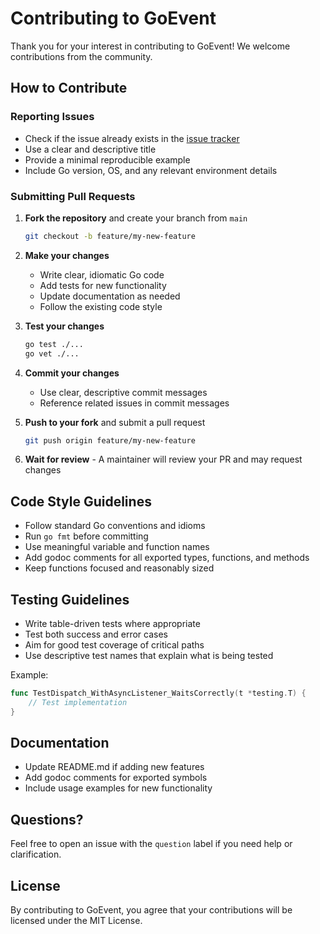 # Contributing to GoEvent

Thank you for your interest in contributing to GoEvent! We welcome contributions from the community.

## How to Contribute

### Reporting Issues

- Check if the issue already exists in the [issue tracker](https://github.com/openframebox/goevent/issues)
- Use a clear and descriptive title
- Provide a minimal reproducible example
- Include Go version, OS, and any relevant environment details

### Submitting Pull Requests

1. **Fork the repository** and create your branch from `main`
   ```bash
   git checkout -b feature/my-new-feature
   ```

2. **Make your changes**
   - Write clear, idiomatic Go code
   - Add tests for new functionality
   - Update documentation as needed
   - Follow the existing code style

3. **Test your changes**
   ```bash
   go test ./...
   go vet ./...
   ```

4. **Commit your changes**
   - Use clear, descriptive commit messages
   - Reference related issues in commit messages

5. **Push to your fork** and submit a pull request
   ```bash
   git push origin feature/my-new-feature
   ```

6. **Wait for review** - A maintainer will review your PR and may request changes

## Code Style Guidelines

- Follow standard Go conventions and idioms
- Run `go fmt` before committing
- Use meaningful variable and function names
- Add godoc comments for all exported types, functions, and methods
- Keep functions focused and reasonably sized

## Testing Guidelines

- Write table-driven tests where appropriate
- Test both success and error cases
- Aim for good test coverage of critical paths
- Use descriptive test names that explain what is being tested

Example:
```go
func TestDispatch_WithAsyncListener_WaitsCorrectly(t *testing.T) {
    // Test implementation
}
```

## Documentation

- Update README.md if adding new features
- Add godoc comments for exported symbols
- Include usage examples for new functionality

## Questions?

Feel free to open an issue with the `question` label if you need help or clarification.

## License

By contributing to GoEvent, you agree that your contributions will be licensed under the MIT License.
